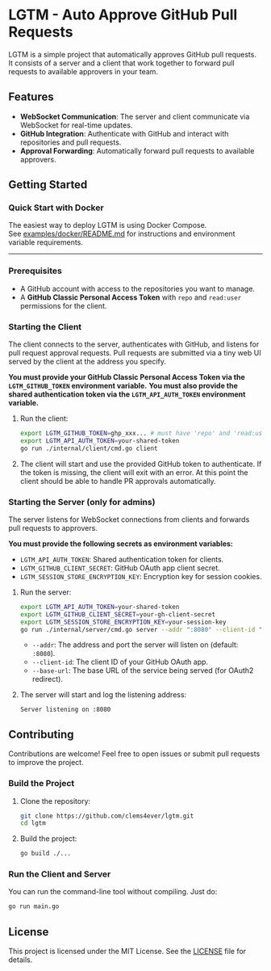 # LGTM - Auto Approve GitHub Pull Requests

LGTM is a simple project that automatically approves GitHub pull requests. It consists of a server and a client that work together to forward pull requests to available approvers in your team.

## Features

- **WebSocket Communication**: The server and client communicate via WebSocket for real-time updates.
- **GitHub Integration**: Authenticate with GitHub and interact with repositories and pull requests.
- **Approval Forwarding**: Automatically forward pull requests to available approvers.

## Getting Started

### Quick Start with Docker

The easiest way to deploy LGTM is using Docker Compose.  
See [examples/docker/README.md](examples/docker/README.md) for instructions and environment variable requirements.

---

### Prerequisites

- A GitHub account with access to the repositories you want to manage.
- A **GitHub Classic Personal Access Token** with `repo` and `read:user` permissions for the client.

### Starting the Client

The client connects to the server, authenticates with GitHub, and listens for pull request approval requests. Pull requests are submitted via a tiny web UI served by the client at the address you specify.

**You must provide your GitHub Classic Personal Access Token via the `LGTM_GITHUB_TOKEN` environment variable.**
**You must also provide the shared authentication token via the `LGTM_API_AUTH_TOKEN` environment variable.**

1. Run the client:
   ```bash
   export LGTM_GITHUB_TOKEN=ghp_xxx... # must have 'repo' and 'read:user' scopes
   export LGTM_API_AUTH_TOKEN=your-shared-token
   go run ./internal/client/cmd.go client
   ```

2. The client will start and use the provided GitHub token to authenticate. If the token is missing, the client will exit with an error. At this point the client should be able to handle PR approvals automatically.

### Starting the Server (only for admins)

The server listens for WebSocket connections from clients and forwards pull requests to approvers.

**You must provide the following secrets as environment variables:**
- `LGTM_API_AUTH_TOKEN`: Shared authentication token for clients.
- `LGTM_GITHUB_CLIENT_SECRET`: GitHub OAuth app client secret.
- `LGTM_SESSION_STORE_ENCRYPTION_KEY`: Encryption key for session cookies.

1. Run the server:
   ```bash
   export LGTM_API_AUTH_TOKEN=your-shared-token
   export LGTM_GITHUB_CLIENT_SECRET=your-gh-client-secret
   export LGTM_SESSION_STORE_ENCRYPTION_KEY=your-session-key
   go run ./internal/server/cmd.go server --addr ":8080" --client-id "your-gh-client-id" --base-url "https://your-lgtm-url"
   ```

   - `--addr`: The address and port the server will listen on (default: `:8080`).
   - `--client-id`: The client ID of your GitHub OAuth app.
   - `--base-url`: The base URL of the service being served (for OAuth2 redirect).

2. The server will start and log the listening address:
   ```
   Server listening on :8080
   ```

## Contributing

Contributions are welcome! Feel free to open issues or submit pull requests to improve the project.

### Build the Project

1. Clone the repository:
   ```bash
   git clone https://github.com/clems4ever/lgtm.git
   cd lgtm
   ```

2. Build the project:
   ```bash
   go build ./...
   ```

### Run the Client and Server

You can run the command-line tool without compiling. Just do:

   ```bash
   go run main.go
   ```

## License

This project is licensed under the MIT License. See the [LICENSE](LICENSE) file for details.